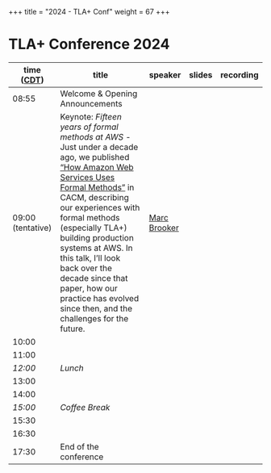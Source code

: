 +++
title = "2024 - TLA+ Conf"
weight = 67
+++

# TLA+ Conference 2024


time ([CDT](https://www.timeanddate.com/time/zone/usa/st-louis))  | title  | speaker | slides | recording |
------|--------|---------|--------|------------
08:55 | Welcome & Opening Announcements | |  |  |
09:00 (tentative) | Keynote: *Fifteen years of formal methods at AWS* - Just under a decade ago, we published [“How Amazon Web Services Uses Formal Methods”](https://www.amazon.science/publications/how-amazon-web-services-uses-formal-methods) in CACM, describing our experiences with formal methods (especially TLA+) building production systems at AWS. In this talk, I’ll look back over the decade since that paper, how our practice has evolved since then, and the challenges for the future. | [Marc Brooker](https://www.linkedin.com/in/marc-brooker-b431772b/) |  |  |
10:00 |  |  |  |  |
11:00 |  |  |  |  |
_12:00_ |	*Lunch* |
13:00 |  |  |  |  |
14:00 |  |  |  |  |
_15:00_ | *Coffee Break* |
15:30 |  |  |  |  |
16:30 |  |  |  |  |
17:30 | End of the conference |
